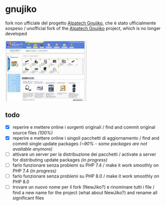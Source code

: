 # gnujiko

fork non ufficiale del progetto [Alpatech Gnujiko](http://gnujiko.alpatech.it/), che è stato ufficialmente sospeso / unofficial fork of the [Alpatech Gnujiko](http://gnujiko.alpatech.it/) project, which is no longer developed

![Gnujiko Home](docs/home.jpg "Gnujiko Home")

## todo
- [x] reperire e mettere online i sorgenti originali / find and commit original source files _(100%)_
- [x] reperire e mettere online i singoli pacchetti di aggiornamento / find and commit single update packages _(~90% - some packages are not available anymore)_
- [ ] attivare un server per la distribuzione dei pacchetti / activate a server for distributing update packages _(in progress)_
- [ ] farlo funzionare senza problemi su PHP 7.4 / make it work smoothly on PHP 7.4 _(in progress)_
- [ ] farlo funzionare senza problemi su PHP 8.0 / make it work smoothly on PHP 8.0
- [ ] trovare un nuovo nome per il fork (NewJiko?) e rinominare tutti i file / find a new name for the project (what about NewJiko?) and rename all significant files
